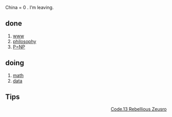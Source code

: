 China = 0 .
I’m leaving.

## done

1. [www](problems/1-www.md)
1. [philosophy](https://github.com/zeusro/God-Theory)
1. [P=NP](https://github.com/zeusro/math/blob/main/it/P%3DNP.md)

## doing

1. [math](https://github.com/zeusro/math)
2. [data](https://github.com/zeusro/data)

## Tips

<div align="right">
  <a href="https://mp.weixin.qq.com/mp/appmsgalbum?__biz=MzI1ODEyNDg3MA==&action=getalbum&album_id=1501795090070077441#wechat_redirect">Code.13 Rebellious Zeusro</a>
</div>
